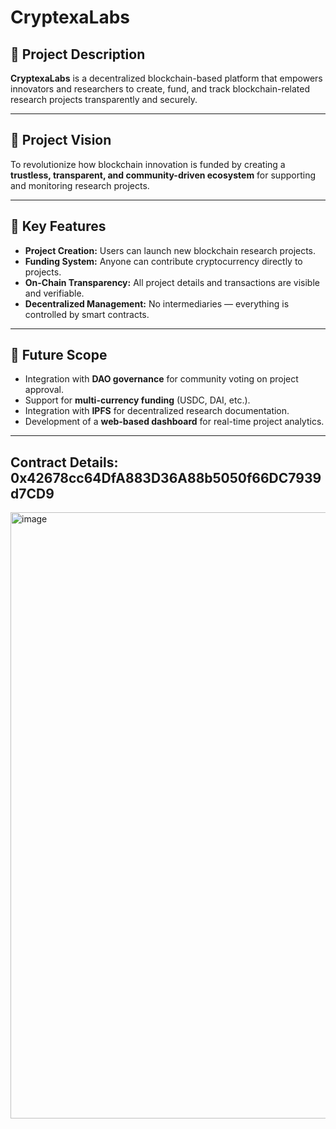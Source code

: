 # CryptexaLabs

## 🧩 Project Description
**CryptexaLabs** is a decentralized blockchain-based platform that empowers innovators and researchers to create, fund, and track blockchain-related research projects transparently and securely.

---

## 🎯 Project Vision
To revolutionize how blockchain innovation is funded by creating a **trustless, transparent, and community-driven ecosystem** for supporting and monitoring research projects.

---

## 🚀 Key Features
- **Project Creation:** Users can launch new blockchain research projects.
- **Funding System:** Anyone can contribute cryptocurrency directly to projects.
- **On-Chain Transparency:** All project details and transactions are visible and verifiable.
- **Decentralized Management:** No intermediaries — everything is controlled by smart contracts.

---

## 🔮 Future Scope
- Integration with **DAO governance** for community voting on project approval.
- Support for **multi-currency funding** (USDC, DAI, etc.).
- Integration with **IPFS** for decentralized research documentation.
- Development of a **web-based dashboard** for real-time project analytics.

---

## Contract Details: 0x42678cc64DfA883D36A88b5050f66DC7939d7CD9
<img width="1919" height="970" alt="image" src="https://github.com/user-attachments/assets/bb0ab674-273c-4ca6-9f38-5edcf4c9423d" />
